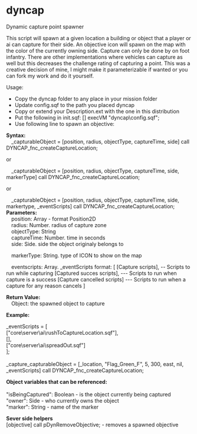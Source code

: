 # dyncap
Dynamic capture point spawner

This script will spawn at a given location a building or object that a player or ai can capture for their side.  An objective icon will spawn on the map with the color of the currently owning side.  Capture can only be done by on foot infantry.  There are other implementations where vehicles can capture as well but this decreases the challenge rating of capturing a point.  This was a creative decision of mine, I might make it parameterizable if wanted or you can fork my work and do it yourself.

Usage:

- Copy the dyncap folder to any place in your mission folder
- Update config.sqf to the path you placed dyncap
- Copy or extend your Description.ext with the one in this distribution
- Put the following in init.sqf: [] execVM "dyncap\config.sqf";
- Use following line to spawn an objective:

<p>
<b>Syntax:</b><br>
    &emsp;_capturableObject = [position, radius, objectType, captureTime, side] call DYNCAP_fnc_createCaptureLocation;
    <p>or<p>
    &emsp;_capturableObject = [position, radius, objectType, captureTime, side, markerType] call DYNCAP_fnc_createCaptureLocation;
    <p>or<p>
    &emsp;_capturableObject = [position, radius, objectType, captureTime, side, markertype, _eventScripts] call DYNCAP_fnc_createCaptureLocation;
<b>Parameters:</b><br>
    &emsp;position: Array - format Position2D<br>
    &emsp;radius: Number. radius of capture zone<br>
    &emsp;objectType: String<br>
    &emsp;captureTime: Number. time in seconds<br>
    &emsp;side: Side. side the object originaly belongs to<p>
    &emsp;markerType: String. type of ICON to show on the map<p>
    &emsp;eventscripts: Array.  _eventScripts format:
        [
            [Capture scripts],              -- Scripts to run while capturing
            [Captured succes scripts],     --- Scripts to run when capture is a success
            [Capture cancelled scripts]    --- Scripts to run when a capture for any reason cancels
        ]<p>
<b>Return Value:</b><br>
    &emsp;Object: the spawned object to capture<p>
<b>Example:</b><br>

_eventScripts = [<br>
    ["core\server\ai\rushToCaptureLocation.sqf"],<br>
    [],<br>
    ["core\server\ai\spreadOut.sqf"]<br>
];<br><br>
_capture_capturableObject = [_location, "Flag_Green_F", 5, 300, east, nil, _eventScripts] call DYNCAP_fnc_createCaptureLocation;
<p>
<b>Object variables that can be referenced:</b><br>
<br>
"isBeingCaptured": Boolean - is the object currently being captured<br>
"owner": Side - who currently owns the object<br>
"marker": String - name of the marker<p>
<b>Sever side helpers</b><br>
[objective] call pDynRemoveObjective; - removes a spawned objective